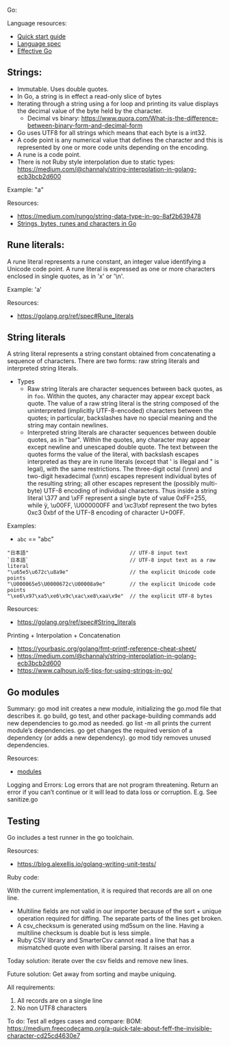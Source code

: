 Go:

Language resources:
- [Quick start guide](https://medium.freecodecamp.org/learning-go-from-zero-to-hero-d2a3223b3d86)
- [Language spec](https://golang.org/ref/spec)
- [Effective Go](https://golang.org/doc/effective_go.html)


## Strings:
- Immutable. Uses double quotes.
- In Go, a string is in effect a read-only slice of bytes
- Iterating through a string using a for loop and printing its value displays the decimal value of the byte held by the character. 
  - Decimal vs binary: https://www.quora.com/What-is-the-difference-between-binary-form-and-decimal-form
- Go uses UTF8 for all strings which means that each byte is a int32.
- A code point is any numerical value that defines the character and this is represented by one or more code units depending on the encoding.
- A rune is a code point.
- There is not Ruby style interpolation due to static types: https://medium.com/@channaly/string-interpolation-in-golang-ecb3bcb2d600

Example: "a"

Resources:
- https://medium.com/rungo/string-data-type-in-go-8af2b639478
- [Strings, bytes, runes and characters in Go](https://blog.golang.org/strings)

## Rune literals:
A rune literal represents a rune constant, an integer value identifying a Unicode code point. A rune literal is expressed as one or more characters enclosed in single quotes, as in 'x' or '\n'.

Example: 'a'

Resources:
- https://golang.org/ref/spec#Rune_literals

## String literals
A string literal represents a string constant obtained from concatenating a sequence of characters. There are two forms: raw string literals and interpreted string literals.

- Types
  - Raw string literals are character sequences between back quotes, as in `foo`. Within the quotes, any character may appear except back quote. The value of a raw string literal is the string composed of the uninterpreted (implicitly UTF-8-encoded) characters between the quotes; in particular, backslashes have no special meaning and the string may contain newlines.
  - Interpreted string literals are character sequences between double quotes, as in "bar". Within the quotes, any character may appear except newline and unescaped double quote. The text between the quotes forms the value of the literal, with backslash escapes interpreted as they are in rune literals (except that \' is illegal and \" is legal), with the same restrictions. The three-digit octal (\nnn) and two-digit hexadecimal (\xnn) escapes represent individual bytes of the resulting string; all other escapes represent the (possibly multi-byte) UTF-8 encoding of individual characters. Thus inside a string literal \377 and \xFF represent a single byte of value 0xFF=255, while ÿ, \u00FF, \U000000FF and \xc3\xbf represent the two bytes 0xc3 0xbf of the UTF-8 encoding of character U+00FF.
  
Examples:
- `abc` == "abc"
```
"日本語"                                 // UTF-8 input text
`日本語`                                 // UTF-8 input text as a raw literal
"\u65e5\u672c\u8a9e"                    // the explicit Unicode code points
"\U000065e5\U0000672c\U00008a9e"        // the explicit Unicode code points
"\xe6\x97\xa5\xe6\x9c\xac\xe8\xaa\x9e"  // the explicit UTF-8 bytes
```

Resources:
- https://golang.org/ref/spec#String_literals

Printing + Interpolation + Concatenation

- https://yourbasic.org/golang/fmt-printf-reference-cheat-sheet/
- https://medium.com/@channaly/string-interpolation-in-golang-ecb3bcb2d600
- https://www.calhoun.io/6-tips-for-using-strings-in-go/


## Go modules

Summary:
go mod init creates a new module, initializing the go.mod file that describes it.
go build, go test, and other package-building commands add new dependencies to go.mod as needed.
go list -m all prints the current module’s dependencies.
go get changes the required version of a dependency (or adds a new dependency).
go mod tidy removes unused dependencies.	

Resources:
- [modules](https://blog.golang.org/using-go-modules)

Logging and Errors:
Log errors that are not program threatening.
Return an error if you can’t continue or it will lead to data loss or corruption.
E.g. See sanitize.go

## Testing
Go includes a test runner in the go toolchain. 

Resources:
- https://blog.alexellis.io/golang-writing-unit-tests/

Ruby code:

With the current implementation, it is required that records are all on one line. 
- Multiline fields are not valid in our importer because of the sort + unique operation required for diffing. The separate
parts of the lines get broken.
- A csv_checksum is generated using md5sum on the line. Having a multiline checksum is doable but is less simple. 
- Ruby CSV library and SmarterCsv cannot read a line that has a mismatched quote even with liberal parsing. It raises an error.

Today solution:
iterate over the csv fields and remove new lines.

Future solution:
Get away from sorting and maybe uniquing.

All requirements:
1. All records are on a single line
1. No non UTF8 characters


To do:
Test all edges cases and compare:
BOM: https://medium.freecodecamp.org/a-quick-tale-about-feff-the-invisible-character-cd25cd4630e7
